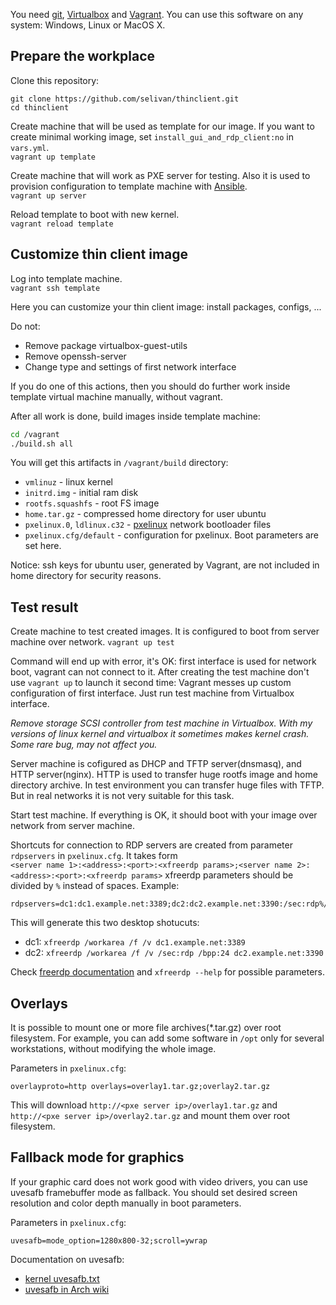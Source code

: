 You need [git](https://git-scm.com/), [Virtualbox](https://www.virtualbox.org) and [Vagrant](https://www.vagrantup.com/). You can use this software on any system: Windows, Linux or MacOS X.

## Prepare the workplace

Clone this repository:

```
git clone https://github.com/selivan/thinclient.git
cd thinclient
```

Create machine that will be used as template for our image. If you want to create minimal working image, set `install_gui_and_rdp_client:no` in `vars.yml`.\
`vagrant up template`

Create machine that will work as PXE server for testing. Also it is used to provision configuration to template machine with [Ansible](http://docs.ansible.com/ansible/latest/index.html).\
`vagrant up server`

Reload template to boot with new kernel.\
`vagrant reload template`

## Customize thin client image

Log into template machine.\
`vagrant ssh template`

Here you can customize your thin client image: install packages, configs, ...

Do not:

* Remove package virtualbox-guest-utils
* Remove openssh-server
* Change type and settings of first network interface

If you do one of this actions, then you should do further work inside template virtual machine manually, without vagrant.

After all work is done, build images inside template machine:

```bash
cd /vagrant
./build.sh all
```

You will get this artifacts in `/vagrant/build` directory:

* `vmlinuz` - linux kernel
* `initrd.img` - initial ram disk
* `rootfs.squashfs` - root FS image
* `home.tar.gz` - compressed home directory for user ubuntu
* `pxelinux.0`, `ldlinux.c32` - [pxelinux](http://www.syslinux.org/wiki/index.php?title=PXELINUX) network bootloader files
* `pxelinux.cfg/default` - configuration for pxelinux. Boot parameters are set here.

Notice: ssh keys for ubuntu user, generated by Vagrant, are not included in home directory for security reasons.

## Test result

Create machine to test created images. It is configured to boot from server machine over network.
`vagrant up test`

Command will end up with error, it's OK: first interface is used for network boot, vagrant can not connect to it. After creating the test machine don't use `vagrant up` to launch it second time: Vagrant messes up custom configuration of first interface. Just run test machine from Virtualbox interface.

*Remove storage SCSI controller from test machine in Virtualbox. With my versions of linux kernel and virtualbox it sometimes makes kernel crash. Some rare bug, may not affect you.*

Server machine is cofigured as DHCP and TFTP server(dnsmasq), and HTTP server(nginx). HTTP is used to transfer huge rootfs image and home directory archive. In test environment you can transfer huge files with TFTP. But in real networks it is not very suitable for this task.

Start test machine. If everything is OK, it should boot with your image over network from server machine.

Shortcuts for connection to RDP servers are created from parameter `rdpservers` in `pxelinux.cfg`. It takes form\
`<server name 1>:<address>:<port>:<xfreerdp params>;<server name 2>:<address>:<port>:<xfreerdp params>`
xfreerdp parameters should be divided by `%` instead of spaces. Example:

```
rdpservers=dc1:dc1.example.net:3389;dc2:dc2.example.net:3390:/sec:rdp%/bpp:24
```

This will generate this two desktop shotucuts:

* dc1: `xfreerdp /workarea /f /v dc1.example.net:3389`
* dc2: `xfreerdp /workarea /f /v /sec:rdp /bpp:24 dc2.example.net:3390`

Check [freerdp documentation](https://github.com/FreeRDP/FreeRDP/wiki/CommandLineInterface) and `xfreerdp --help` for possible parameters.

## Overlays

It is possible to mount one or more file archives(*.tar.gz) over root filesystem. For example, you can add some software in `/opt` only for several workstations, without modifying the whole image.

Parameters in `pxelinux.cfg`:

```
overlayproto=http overlays=overlay1.tar.gz;overlay2.tar.gz
```

This will download `http://<pxe server ip>/overlay1.tar.gz` and `http://<pxe server ip>/overlay2.tar.gz` and mount them over root filesystem.

## Fallback mode for graphics

If your graphic card does not work good with video drivers, you can use uvesafb framebuffer mode as fallback. You should set desired screen resolution and color depth manually in boot parameters.

Parameters in `pxelinux.cfg`:

```
uvesafb=mode_option=1280x800-32;scroll=ywrap
```

Documentation on uvesafb:
* [kernel uvesafb.txt](https://www.kernel.org/doc/Documentation/fb/uvesafb.txt)
* [uvesafb in Arch wiki](https://wiki.archlinux.org/index.php/Uvesafb)
